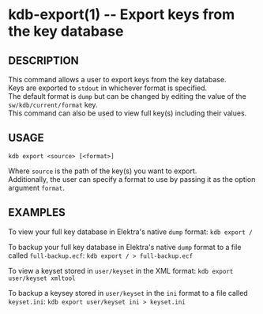 kdb-export(1) -- Export keys from the key database
==================================================
## DESCRIPTION

This command allows a user to export keys from the key database.  
Keys are exported to `stdout` in whichever format is specified.  
The default format is `dump` but can be changed by editing the value of the `sw/kdb/current/format` key.  
This command can also be used to view full key(s) including their values.  

## USAGE

`kdb export <source> [<format>]`  

Where `source` is the path of the key(s) you want to export.  
Additionally, the user can specify a format to use by passing it as the option argument `format`.  

## EXAMPLES

To view your full key database in Elektra's native `dump` format:
	`kdb export /`  

To backup your full key database in Elektra's native `dump` format to a file called `full-backup.ecf`:
	`kdb export / > full-backup.ecf`  

To view a keyset stored in `user/keyset` in the XML format:
	`kdb export user/keyset xmltool`  

To backup a keysey stored in `user/keyset` in the `ini` format to a file called `keyset.ini`:
	`kdb export user/keyset ini > keyset.ini`  

